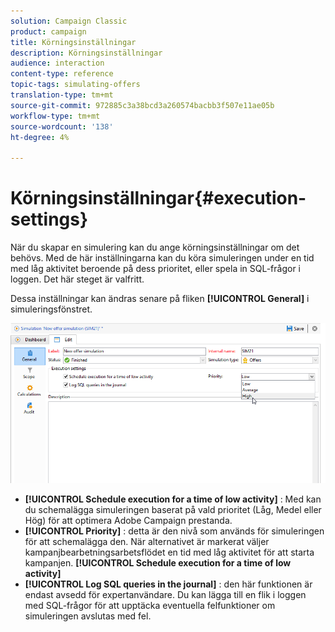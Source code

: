 ```yaml
---
solution: Campaign Classic
product: campaign
title: Körningsinställningar
description: Körningsinställningar
audience: interaction
content-type: reference
topic-tags: simulating-offers
translation-type: tm+mt
source-git-commit: 972885c3a38bcd3a260574bacbb3f507e11ae05b
workflow-type: tm+mt
source-wordcount: '138'
ht-degree: 4%

---
```



# Körningsinställningar{#execution-settings}

När du skapar en simulering kan du ange körningsinställningar om det behövs. Med de här inställningarna kan du köra simuleringen under en tid med låg aktivitet beroende på dess prioritet, eller spela in SQL-frågor i loggen. Det här steget är valfritt.

Dessa inställningar kan ändras senare på fliken **[!UICONTROL General]** i simuleringsfönstret.

![](assets/offer_simulation_008.png)

* **[!UICONTROL Schedule execution for a time of low activity]** : Med kan du schemalägga simuleringen baserat på vald prioritet (Låg, Medel eller Hög) för att optimera Adobe Campaign prestanda.
* **[!UICONTROL Priority]** : detta är den nivå som används för simuleringen för att schemalägga den. När alternativet är markerat väljer kampanjbearbetningsarbetsflödet en tid med låg aktivitet för att starta kampanjen. **[!UICONTROL Schedule execution for a time of low activity]**
* **[!UICONTROL Log SQL queries in the journal]** : den här funktionen är endast avsedd för expertanvändare. Du kan lägga till en flik i loggen med SQL-frågor för att upptäcka eventuella felfunktioner om simuleringen avslutas med fel.

